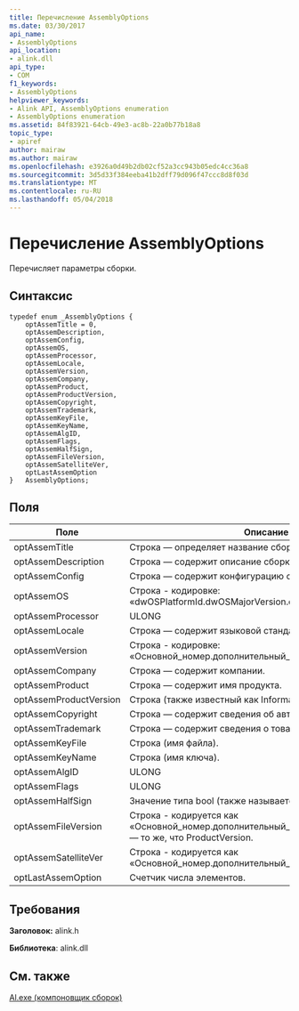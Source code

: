 ```yaml
---
title: Перечисление AssemblyOptions
ms.date: 03/30/2017
api_name:
- AssemblyOptions
api_location:
- alink.dll
api_type:
- COM
f1_keywords:
- AssemblyOptions
helpviewer_keywords:
- Alink API, AssemblyOptions enumeration
- AssemblyOptions enumeration
ms.assetid: 84f83921-64cb-49e3-ac8b-22a0b77b18a8
topic_type:
- apiref
author: mairaw
ms.author: mairaw
ms.openlocfilehash: e3926a0d49b2db02cf52a3cc943b05edc4cc36a8
ms.sourcegitcommit: 3d5d33f384eeba41b2dff79d096f47ccc8d8f03d
ms.translationtype: MT
ms.contentlocale: ru-RU
ms.lasthandoff: 05/04/2018
---
```

# <a name="assemblyoptions-enumeration"></a>Перечисление AssemblyOptions
Перечисляет параметры сборки.  
  
## <a name="syntax"></a>Синтаксис  
  
```  
typedef enum _AssemblyOptions {  
    optAssemTitle = 0,  
    optAssemDescription,  
    optAssemConfig,  
    optAssemOS,  
    optAssemProcessor,  
    optAssemLocale,  
    optAssemVersion,  
    optAssemCompany,  
    optAssemProduct,  
    optAssemProductVersion,  
    optAssemCopyright,  
    optAssemTrademark,  
    optAssemKeyFile,  
    optAssemKeyName,  
    optAssemAlgID,  
    optAssemFlags,  
    optAssemHalfSign,  
    optAssemFileVersion,  
    optAssemSatelliteVer,  
    optLastAssemOption  
}   AssemblyOptions;  
```  
  
## <a name="fields"></a>Поля  
  
|Поле|Описание|  
|-----------|-----------------|  
|optAssemTitle|Строка — определяет название сборки.|  
|optAssemDescription|Строка — содержит описание сборки.|  
|optAssemConfig|Строка — содержит конфигурацию сборки.|  
|optAssemOS|Строка - кодировке: «dwOSPlatformId.dwOSMajorVersion.dwOSMinorVersion».|  
|optAssemProcessor|ULONG|  
|optAssemLocale|Строка — содержит языковой стандарт сборки.|  
|optAssemVersion|Строка - кодировке: «Основной_номер.дополнительный_номер.сборка.редакция».|  
|optAssemCompany|Строка — содержит компании.|  
|optAssemProduct|Строка — содержит имя продукта.|  
|optAssemProductVersion|Строка (также известный как InformationalVersion).|  
|optAssemCopyright|Строка — содержит сведения об авторских правах.|  
|optAssemTrademark|Строка — содержит сведения о товарном знаке.|  
|optAssemKeyFile|Строка (имя файла).|  
|optAssemKeyName|Строка (имя ключа).|  
|optAssemAlgID|ULONG|  
|optAssemFlags|ULONG|  
|optAssemHalfSign|Значение типа bool (также называется DelaySign).|  
|optAssemFileVersion|Строка - кодируется как «Основной_номер.дополнительный_номер.сборка.редакция» — то же, что ProductVersion.|  
|optAssemSatelliteVer|Строка - кодируется как «Основной_номер.дополнительный_номер.сборка.редакция».|  
|optLastAssemOption|Счетчик числа элементов.|  
  
## <a name="requirements"></a>Требования  
 **Заголовок:** alink.h  
  
 **Библиотека**: alink.dll  
  
## <a name="see-also"></a>См. также  
 [Al.exe (компоновщик сборок)](../../../../docs/framework/tools/al-exe-assembly-linker.md)
